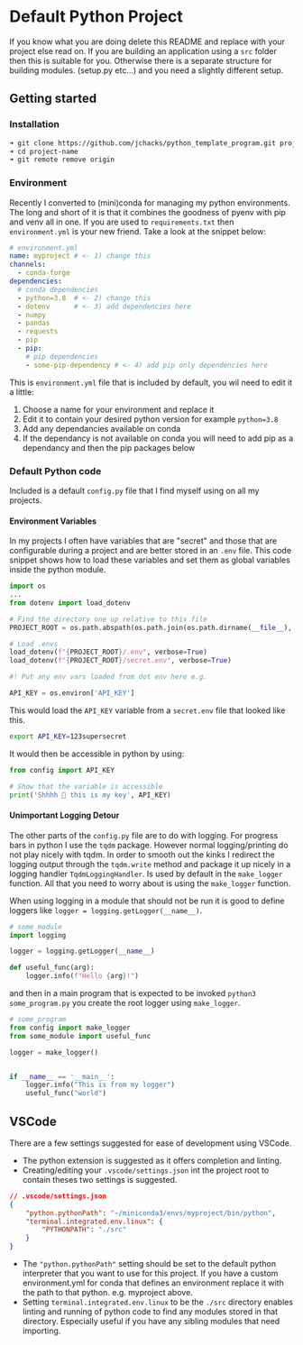 # Default Python Project

If you know what you are doing delete this README and replace with your project else read on.
If you are building an application using a `src` folder then this is suitable for you. Otherwise there is a separate structure for building modules. (setup.py etc...) and you need a slightly different setup.

## Getting started

### Installation

```zsh
➜ git clone https://github.com/jchacks/python_template_program.git project-name
➜ cd project-name
➜ git remote remove origin
```

### Environment

Recently I converted to (mini)conda for managing my python environments.  The long and short of it is that it combines the goodness of pyenv with pip and venv all in one.  If you are used to `requirements.txt` then `environment.yml` is your new friend.  Take a look at the snippet below:

```yaml
# environment.yml
name: myproject # <- 1) change this 
channels:
  - conda-forge
dependencies:
  # conda dependencies
  - python=3.8  # <- 2) change this 
  - dotenv      # <- 3) add dependencies here 
  - numpy
  - pandas
  - requests
  - pip
  - pip:         
    # pip dependencies
    - some-pip-dependency # <- 4) add pip only dependencies here
```

This is `environment.yml` file that is included by default, you wil need to edit it a little:
  1) Choose a name for your environment and replace it
  2) Edit it to contain your desired python version for example `python=3.8`
  3) Add any dependancies available on conda
  4) If the dependancy is not available on conda you will need to add pip as a dependancy and then the pip packages below 


### Default Python code

Included is a default `config.py` file that I find myself using on all my projects.

#### Environment Variables

In my projects I often have variables that are "secret" and those that are configurable during a project and are better stored in an `.env` file.
This code snippet shows how to load these variables and set them as global variables inside the python module.

```python
import os
...
from dotenv import load_dotenv

# Find the directory one up relative to this file
PROJECT_ROOT = os.path.abspath(os.path.join(os.path.dirname(__file__), '..'))

# Load .envs
load_dotenv(f"{PROJECT_ROOT}/.env", verbose=True)
load_dotenv(f"{PROJECT_ROOT}/secret.env", verbose=True)

#! Put any env vars loaded from dot env here e.g.

API_KEY = os.environ['API_KEY']
```

This would load the `API_KEY` variable from a `secret.env` file that looked like this.
```bash
export API_KEY=123supersecret
```
It would then be accessible in python by using:

```python
from config import API_KEY

# Show that the variable is accessible
print('Shhhh 🤫 this is my key', API_KEY)
```

#### Unimportant Logging Detour

The other parts of the `config.py` file are to do with logging.  For progress bars in python I use the `tqdm` package.  However normal logging/printing do not play nicely with tqdm.  In order to smooth out the kinks I redirect the logging output through the `tqdm.write` method and package it up nicely in a logging handler `TqdmLoggingHandler`.  Is used by default in the `make_logger` function.  All that you need to worry about is using the `make_logger` function.

When using logging in a module that should not be run it is good to define loggers like `logger = logging.getLogger(__name__)`.
```python
# some_module 
import logging

logger = logging.getLogger(__name__)

def useful_func(arg):
    logger.info(f"Hello {arg}!")

```

and then in a main program that is expected to be invoked `python3 some_program.py` you create the root logger using `make_logger`.
```python
# some_program
from config import make_logger
from some_module import useful_func

logger = make_logger()


if __name__ == '__main__':
    logger.info("This is from my logger")
    useful_func("world")

```



## VSCode

There are a few settings suggested for ease of development using VSCode.
* The python extension is suggested as it offers completion and linting.
* Creating/editing your `.vscode/settings.json` int the project root to contain theses two settings is suggested.

```json
// .vscode/settings.json
{
    "python.pythonPath": "~/miniconda3/envs/myproject/bin/python",
    "terminal.integrated.env.linux": {
        "PYTHONPATH": "./src"
    }
}
```

* The `"python.pythonPath"` setting should be set to the default python interpreter that you want to use for this project.  If you have a custom environment.yml for conda that defines an environment replace it with the path to that python. e.g. myproject above.
* Setting `terminal.integrated.env.linux` to be the `./src` directory enables linting and running of python code to find any modules stored in that directory.  Especially useful if you have any sibling modules that need importing.

